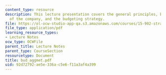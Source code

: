 ```yaml
---
content_type: resource
description: This lecture presentation covers the general principles, budget, strategies
  of the company, and the budgeting strategy.
file: https://ol-ocw-studio-app-qa.s3.amazonaws.com/courses/15-902-strategic-management-i-fall-2006/92d72792ae5e336ac5e6f11a3af4a399_bud_aggmet.pdf
file_type: application/pdf
learning_resource_types:
- Lecture Notes
ocw_type: OCWFile
parent_title: Lecture Notes
parent_type: CourseSection
resourcetype: Document
title: bud_aggmet.pdf
uid: 92d72792-ae5e-336a-c5e6-f11a3af4a399
---
```

